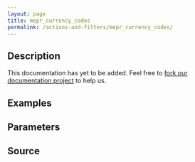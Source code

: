 ```yaml
---
layout: page
title: mepr_currency_codes
permalink: /actions-and-filters/mepr_currency_codes/
---
```


## Description

This documentation has yet to be added. Feel free to [fork our documentation project](https://github.com/caseproof/memberpress-docs) to help us.

## Examples


## Parameters


## Source

